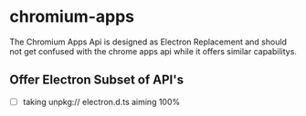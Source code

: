 # chromium-apps
The Chromium Apps Api is designed as Electron Replacement and should not get confused with the chrome apps api while it offers similar capabilitys.


## Offer Electron Subset of API's

- [ ] taking unpkg:// electron.d.ts aiming 100%
